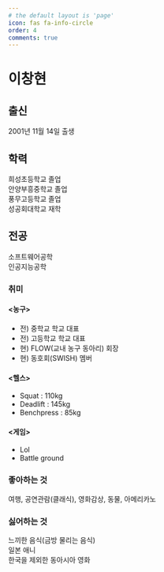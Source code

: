 ```yaml
---
# the default layout is 'page'
icon: fas fa-info-circle
order: 4
comments: true
---
```


# 이창현
## 출신
2001년 11월 14일 출생  
## 학력
희성초등학교 졸업  
안양부흥중학교 졸업  
풍무고등학교 졸업  
성공회대학교 재학  
## 전공
소프트웨어공학  
인공지능공학  
### 취미  
#### <농구>  
- 전) 중학교 학교 대표  
- 전) 고등학교 학교 대표  
- 현) FLOW(교내 농구 동아리) 회장  
- 현) 동호회(SWISH) 멤버  
#### <헬스> 
- Squat : 110kg  
- Deadlift : 145kg  
- Benchpress : 85kg  
#### <게임>  
- Lol  
- Battle ground
### 좋아하는 것  
여행, 공연관람(클래식), 영화감상, 동물, 아메리카노  
### 싫어하는 것  
느끼한 음식(금방 물리는 음식)  
일본 애니  
한국을 제외한 동아시아 영화  

